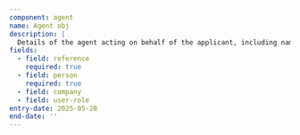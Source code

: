 ```yaml
---
component: agent
name: Agent obj
description: |
  Details of the agent acting on behalf of the applicant, including name and organisation if applicable
fields:
  - field: reference
    required: true
  - field: person
    required: true
  - field: company
  - field: user-role
entry-date: 2025-05-28
end-date: ''
---
```

